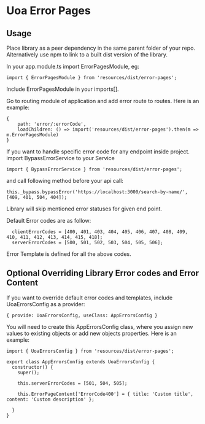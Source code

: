# Uoa Error Pages

## Usage

Place library as a peer dependency in the same parent folder of your repo. Alternatively use npm to link to a built dist version of the library.

In your app.module.ts import ErrorPagesModule, eg:

`import { ErrorPagesModule } from 'resources/dist/error-pages';`

Include ErrorPagesModule in your imports[].

Go to routing module of application and add error route to routes. Here is an example:

```
{
    path: 'error/:errorCode',
    loadChildren: () => import('resources/dist/error-pages').then(m => m.ErrorPagesModule)
}
```

If you want to handle specific error code for any endpoint inside project. import BypassErrorService to your Service

`import { BypassErrorService } from 'resources/dist/error-pages';`

and call following method before your api call:

`this._bypass.bypassError('https://localhost:3000/search-by-name/', [409, 401, 504, 404]);`

Library will skip mentioned error statuses for given end point.

Default Error codes are as follow:

```
  clientErrorCodes = [400, 401, 403, 404, 405, 406, 407, 408, 409, 410, 411, 412, 413, 414, 415, 418];
  serverErrorCodes = [500, 501, 502, 503, 504, 505, 506];
```

Error Template is defined for all the above codes.

## Optional Overriding Library Error codes and Error Content

If you want to override default error codes and templates, include UoaErrorsConfig as a provider:

`{ provide: UoaErrorsConfig, useClass: AppErrorsConfig }`

You will need to create this AppErrorsConfig class, where you assign new values to existing objects or add new objects properties. Here is an example:

```
import { UoaErrorsConfig } from 'resources/dist/error-pages';

export class AppErrorsConfig extends UoaErrorsConfig {
  constructor() {
    super();

    this.serverErrorCodes = [501, 504, 505];

    this.ErrorPageContent['ErrorCode400'] = { title: 'Custom title', content: 'Custom description' };

  }
}

```
